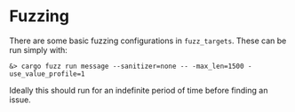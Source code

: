 # Fuzzing

There are some basic fuzzing configurations in `fuzz_targets`. These can be run simply with:

```shell
&> cargo fuzz run message --sanitizer=none -- -max_len=1500 -use_value_profile=1
```

Ideally this should run for an indefinite period of time before finding an issue.
